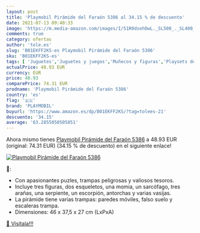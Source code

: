 ```yaml
---
layout: post
title: 'Playmobil Pirámide del Faraón 5386 al 34.15 % de descuento'
date: 2021-07-13 09:40:33
image: 'https://m.media-amazon.com/images/I/51R0dsehOwL._SL500_._SL400_.jpg'
comments: true
category: ofertas
author: 'tole.es'
slug: 'B01EKFF2KS-es Playmobil Pirámide del Faraón 5386'
sku: 'B01EKFF2KS-es'
tags: [ 'Juguetes','Juguetes y juegos','Muñecos y figuras','Playsets de figuras de juguete para niños','playmobil', ]
actualPrice: 48.93 EUR
currency: EUR
price: 48.93
comparePrice: 74.31 EUR
prodname: 'Playmobil Pirámide del Faraón 5386'
country: 'es'
flag: '🇪🇸'
brand: 'PLAYMOBIL'
buyurl: 'https://www.amazon.es/dp/B01EKFF2KS/?tag=tolees-21'
descuento: '34.15'
average: '63.2855050505051'
---
```


Ahora mismo tienes [Playmobil Pirámide del Faraón 5386](https://www.amazon.es/dp/B01EKFF2KS/?tag=tolees-21) a 48.93 EUR (original: 74.31 EUR) (34.15 %  de descuento) en el siguiente enlace!

[![Playmobil Pirámide del Faraón 5386](https://m.media-amazon.com/images/I/51R0dsehOwL._SL500_._SL400_.jpg)](https://www.amazon.es/dp/B01EKFF2KS/?tag=tolees-21)

🔎:

- Con apasionantes puzles, trampas peligrosas y valiosos tesoros.
- Incluye tres figuras, dos esqueletos, una momia, un sarcófago, tres arañas, una serpiente, un escorpión, antorchas y varias vasijas.
- La pirámide tiene varias trampas: paredes móviles, falso suelo y escaleras trampa.
- Dimensiones: 46 x 37,5 x 27 cm (LxPxA)

[🛒 Visítala!!!](https://www.amazon.es/dp/B01EKFF2KS/?tag=tolees-21)
